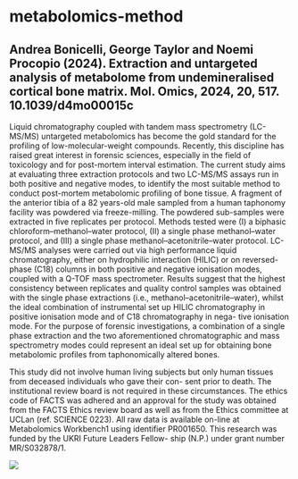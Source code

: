 # metabolomics-method

## Andrea Bonicelli, George Taylor and Noemi Procopio (2024). Extraction and untargeted analysis of metabolome from undemineralised cortical bone matrix. Mol. Omics, 2024, 20, 517. 10.1039/d4mo00015c

Liquid chromatography coupled with tandem mass spectrometry (LC-MS/MS) untargeted metabolomics has become the gold standard for the profiling of low-molecular-weight compounds. Recently, this discipline has raised great interest in forensic sciences, especially in the field of toxicology and for post-mortem interval estimation. The current study aims at evaluating three extraction protocols and two LC-MS/MS assays run in both positive and negative modes, to identify the most suitable method to conduct post-mortem metabolomic profiling of bone tissue. A fragment of the anterior tibia of a 82 years-old male sampled from a human taphonomy facility was powdered via freeze-milling. The powdered sub-samples were extracted in five replicates per protocol. Methods tested were (I) a biphasic chloroform–methanol–water protocol, (II) a single phase methanol–water protocol, and (III) a single phase methanol–acetonitrile–water protocol. LC-MS/MS analyses were carried out via high performance liquid chromatography, either on hydrophilic interaction (HILIC) or on reversed-phase (C18) columns in both positive and negative ionisation modes, coupled with a Q-TOF mass spectrometer. Results suggest that the highest consistency between replicates and quality control samples was obtained with the single phase extractions (i.e., methanol–acetonitrile–water), whilst the ideal combination of instrumental set up HILIC chromatography in positive ionisation mode and of C18 chromatography in nega- tive ionisation mode. For the purpose of forensic investigations, a combination of a single phase extraction and the two aforementioned chromatographic and mass spectrometry modes could represent an ideal set up for obtaining bone metabolomic profiles from taphonomically altered bones.

This study did not involve human living subjects but only human tissues from deceased individuals who gave their con- sent prior to death. The institutional review board is not required in these circumstances. The ethics code of FACTS was adhered and an approval for the study was obtained from the FACTS Ethics review board as well as from the Ethics committee at UCLan (ref. SCIENCE 0223). All raw data is available on-line at Metabolomics Workbench1 using identifier PR001650. This research was funded by the UKRI Future Leaders Fellow- ship (N.P.) under grant number MR/S032878/1.

<img src="https://github.com/user-attachments/assets/3879f823-7714-403a-a360-46b7968e4a52" width=t0% height=t%>


